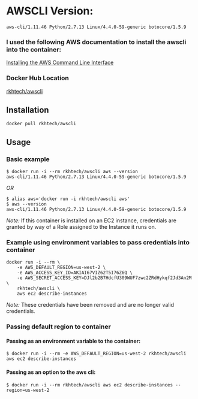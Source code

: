 # AWSCLI Version:
```
aws-cli/1.11.46 Python/2.7.13 Linux/4.4.0-59-generic botocore/1.5.9
```
### I used the following AWS documentation to install the awscli into the container:
[Installing the AWS Command Line Interface](http://docs.aws.amazon.com/cli/latest/userguide/installing.html)

### Docker Hub Location
[rkhtech/awscli](https://hub.docker.com/r/rkhtech/awscli/)

## Installation

```
docker pull rkhtech/awscli
```

## Usage

### Basic example
```
$ docker run -i --rm rkhtech/awscli aws --version
aws-cli/1.11.46 Python/2.7.13 Linux/4.4.0-59-generic botocore/1.5.9
```
*OR*
```
$ alias aws='docker run -i rkhtech/awscli aws'
$ aws --version
aws-cli/1.11.46 Python/2.7.13 Linux/4.4.0-59-generic botocore/1.5.9
```
*Note:* If this container is installed on an EC2 instance, credentials are granted by way of a Role assigned to the Instance it runs on.

### Example using environment variables to pass credentials into container
```
docker run -i --rm \
    -e AWS_DEFAULT_REGION=us-west-2 \
    -e AWS_ACCESS_KEY_ID=AKIAI67VIZ62T5I76Z6Q \
    -e AWS_SECRET_ACCESS_KEY=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 \
    rkhtech/awscli \
    aws ec2 describe-instances
```
*Note:* These credentials have been removed and are no longer valid credentials.

### Passing default region to container
#### Passing as an environment variable to the container:
```
$ docker run -i --rm -e AWS_DEFAULT_REGION=us-west-2 rkhtech/awscli aws ec2 describe-instances
```
#### Passing as an option to the aws cli:
```
$ docker run -i --rm rkhtech/awscli aws ec2 describe-instances --region=us-west-2
```
